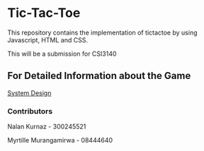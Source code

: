 # Tic-Tac-Toe
<p>This repository contains the implementation of tictactoe by using Javascript, HTML and CSS.</p>
<p>This will be a submission for CSI3140 </p>

## For Detailed Information about the Game
[System Design](/docs/design_system.md)

### Contributors
<p>Nalan Kurnaz - 300245521 </p>
<p>Myrtille Murangamirwa - 08444640</p> 
